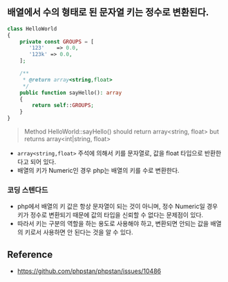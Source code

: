 ## 배열에서 수의 형태로 된 문자열 키는 정수로 변환된다.
```php
class HelloWorld
{
    private const GROUPS = [
       '123'    => 0.0,
       '123k' => 0.0,
    ];

    /**
     * @return array<string,float>
     */
    public function sayHello(): array
    {
        return self::GROUPS;
    }
}
```
> Method HelloWorld::sayHello() should return array<string, float> but returns array<int|string, float>
- `array<string,float>` 주석에 의해서 키를 문자열로, 값을 float 타입으로 반환한다고 되어 있다.
- 배열의 키가 Numeric인 경우 php는 배열의 키를 수로 변환한다.

### 코딩 스텐다드
- php에서 배열의 키 값은 항상 문자열이 되는 것이 아니며, 정수 Numeric일 경우 키가 정수로 변환되기 때문에 값의 타입을 신뢰할 수 없다는 문제점이 있다.
- 따라서 키는 구분의 역할을 하는 용도로 사용해야 하고, 변환되면 안되는 값을 배열의 키로서 사용하면 안 된다는 것을 알 수 있다.

## Reference
- https://github.com/phpstan/phpstan/issues/10486

